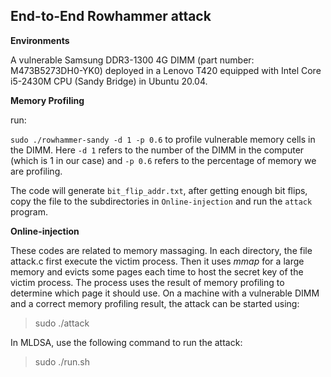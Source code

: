 ## End-to-End Rowhammer attack

**Environments**

A vulnerable Samsung DDR3-1300 4G DIMM (part number: M473B5273DH0-YK0) deployed in a Lenovo T420 equipped with Intel Core i5-2430M CPU (Sandy Bridge) in Ubuntu 20.04.

**Memory Profiling**

run:

`sudo ./rowhammer-sandy -d 1 -p 0.6` to profile vulnerable memory cells in the DIMM. Here `-d 1` refers to the number of the DIMM in the computer (which is 1 in our case) and `-p 0.6` refers to the percentage of memory we are profiling.

The code will generate `bit_flip_addr.txt`, after getting enough bit flips, copy the file to the subdirectories in `Online-injection` and run the `attack` program.

**Online-injection**

These codes are related to memory massaging. In each directory, the file attack.c first execute the victim process. Then it uses _mmap_ for a large memory and evicts some pages each time to host the secret key of the victim process. The process uses the result of memory profiling to determine which page it should use. On a machine with a vulnerable DIMM and a correct memory profiling result, the attack can be started using:

> sudo ./attack

In MLDSA, use the following command to run the attack:

> sudo ./run.sh